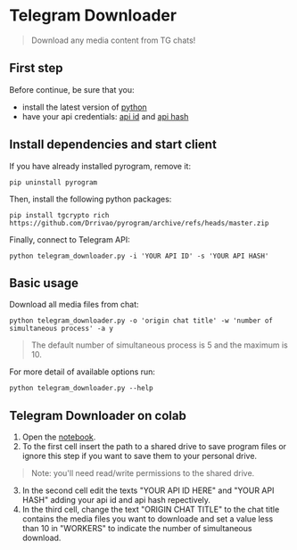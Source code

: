 # Telegram Downloader

> Download any media content from TG chats!

## First step

Before continue, be sure that you:

* install the latest version of [python](https://www.python.org/)
* have your api credentials: [api id](https://t.me/c/1297554030/69) and [api hash](https://t.me/c/1297554030/69)

## Install dependencies and start client

If you have already installed pyrogram, remove it:

```
pip uninstall pyrogram
```

Then, install the following python packages:

```
pip install tgcrypto rich https://github.com/Drrivao/pyrogram/archive/refs/heads/master.zip
```

Finally, connect to Telegram API:
```
python telegram_downloader.py -i 'YOUR API ID' -s 'YOUR API HASH'
```

## Basic usage

Download all media files from chat:
```
python telegram_downloader.py -o 'origin chat title' -w 'number of simultaneous process' -a y
```
> The default number of simultaneous process is 5 and the maximum is 10.

For more detail of available options run:
```
python telegram_downloader.py --help
```

## Telegram Downloader on colab

1. Open the [notebook](https://colab.research.google.com/github/Drrivao/Telegram-Downloader/blob/master/telegram_downloader.ipynb). 
2. To the first cell insert the path to a shared drive to save program files or ignore this step if you want to save them to your personal drive.
> Note: you'll need read/write permissions to the shared drive.
3. In the second cell edit the texts "YOUR API ID HERE" and "YOUR API HASH" adding your api id and api hash repectively.
4. In the third cell, change the text "ORIGIN CHAT TITLE" to the chat title contains the media files you want to downloade and set a value less than 10 in "WORKERS" to indicate the number of simultaneous download.
